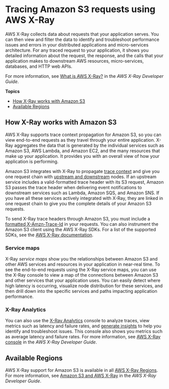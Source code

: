 # Tracing Amazon S3 requests using AWS X\-Ray<a name="tracing_requests_using_xray"></a>

AWS X\-Ray collects data about requests that your application serves\. You can then view and filter the data to identify and troubleshoot performance issues and errors in your distributed applications and micro\-services architecture\. For any traced request to your application, it shows you detailed information about the request, the response, and the calls that your application makes to downstream AWS resources, micro\-services, databases, and HTTP web APIs\. 

For more information, see [What is AWS X\-Ray?](https://docs.aws.amazon.com/xray/latest/devguide/aws-xray.html) in the *AWS X\-Ray Developer Guide*\.

**Topics**
+ [How X\-Ray works with Amazon S3](#tracing_requests_using_xray-s3)
+ [Available Regions](#tracing_requests_using_xray-regions)

## How X\-Ray works with Amazon S3<a name="tracing_requests_using_xray-s3"></a>

AWS X\-Ray supports trace context propagation for Amazon S3, so you can view end\-to\-end requests as they travel through your entire application\. X\-Ray aggregates the data that is generated by the individual services such as Amazon S3, AWS Lambda, and Amazon EC2, and the many resources that make up your application\. It provides you with an overall view of how your application is performing\. 

Amazon S3 integrates with X\-Ray to propagate [ trace context](https://www.w3.org/TR/trace-context/#:~:text=Trace%20context%20is%20split%20into,design%20focuses%20on%20fast%20parsing) and give you one request chain with [upstream and downstream](https://docs.aws.amazon.com/xray/latest/devguide/xray-concepts.html) nodes\. If an upstream service includes a valid\-formatted trace header with its S3 request, Amazon S3 passes the trace header when delivering event notifications to downstream services such as Lambda, Amazon SQS, and Amazon SNS\. If you have all these services actively integrated with X\-Ray, they are linked in one request chain to give you the complete details of your Amazon S3 requests\.

To send X\-Ray trace headers through Amazon S3, you must include a [formatted X\-Amzn\-Trace\-Id](https://docs.aws.amazon.com/xray/latest/devguide/xray-concepts.html#xray-concepts-tracingheader) in your requests\. You can also instrument the Amazon S3 client using the AWS X\-Ray SDKs\. For a list of the supported SDKs, see the [AWS X\-Ray documentation](https://docs.aws.amazon.com/xray/index.html)\.

### Service maps<a name="tracing_requests_using_xray-s3-maps"></a>

X\-Ray *service maps* show you the relationships between Amazon S3 and other AWS services and resources in your application in near\-real time\. To see the end\-to\-end requests using the X\-Ray service maps, you can use the X\-Ray console to view a map of the connections between Amazon S3 and other services that your application uses\. You can easily detect where high latency is occurring, visualize node distribution for these services, and then drill down into the specific services and paths impacting application performance\. 

### X\-Ray Analytics<a name="tracing_requests_using_xray-s3-analytics"></a>

You can also use the [ X\-Ray Analytics](https://docs.aws.amazon.com/xray/latest/devguide/xray-console-analytics.html) console to analyze traces, view metrics such as latency and failure rates, and [generate insights](https://docs.aws.amazon.com/xray/latest/devguide/xray-console-insights.html) to help you identify and troubleshoot issues\. This console also shows you metrics such as average latency and failure rates\. For more information, see [AWS X\-Ray console](https://docs.aws.amazon.com/xray/latest/devguide/xray-console.html) in the *AWS X\-Ray Developer Guide*\.

## Available Regions<a name="tracing_requests_using_xray-regions"></a>

AWS X\-Ray support for Amazon S3 is available in all [AWS X\-Ray Regions](http://aws.amazon.com/about-aws/global-infrastructure/regional-product-services/)\. For more information, see [Amazon S3 and AWS X\-Ray](https://docs.aws.amazon.com/xray/latest/devguide/xray-services-s3.html) in the *AWS X\-Ray Developer Guide*\.